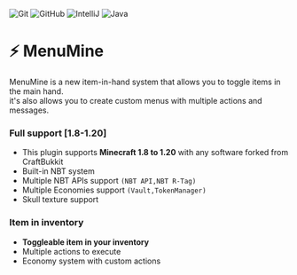 ![Git](https://img.shields.io/badge/-Git-black?style=flat-square&logo=git)
![GitHub](https://img.shields.io/badge/-GitHub-181717?style=flat-square&logo=github)
![IntelliJ](https://img.shields.io/badge/-IntelliJ%20IDEA-black?style=flat-square&logo=jetbrains) 
![Java](https://img.shields.io/badge/Java-orange?style=flat-square&logo=java)


# ⚡ MenuMine
<p>
MenuMine is a new item-in-hand system that allows you to toggle items in the main hand.
<br>it's also allows you to create custom menus with multiple actions and messages.
</p>

### Full support [1.8-1.20]
* This plugin supports **Minecraft 1.8 to 1.20** with any software forked from CraftBukkit
* Built-in NBT system 
* Multiple NBT APIs support `(NBT API,NBT R-Tag)`
* Multiple Economies support `(Vault,TokenManager)`
* Skull texture support

### Item in inventory
* **Toggleable item in your inventory** 
* Multiple actions to execute
* Economy system with custom actions

